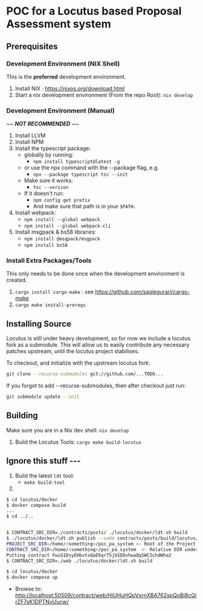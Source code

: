 # POC for a Locutus based Proposal Assessment system

## Prerequisites

### Development Environment (NIX Shell)

This is the **preferred** development environment.

1. Install NIX : <https://nixos.org/download.html>
2. Start a nix development environment (From the repo Root):
   `nix develop`

### Development Environment (Manual)

~~ ***NOT RECOMMENDED*** ~~

1. Install LLVM
2. Install NPM
3. Install the typescript package:
   * globally by running:
     * `npm install typescript@latest -g`
   * or use the npx command with the --package flag, e.g.
     * `npx --package typescript tsc --init`
   * Make sure it works:
     * `tsc --version`
   * If it doesn't run:
     * `npm config get prefix`
     * And make sure that path is in your `$PATH`.
4. Install webpack:
   * `npm install --global webpack`
   * `npm install --global webpack-cli`
5. Install msgpack & bs58 libraries:
   * `npm install @msgpack/msgpack`
   * `npm install bs58`

### Install Extra Packages/Tools

This only needs to be done once when the development environment is created.

1. `cargo install cargo-make` : see <https://github.com/sagiegurari/cargo-make>
2. `cargo make install-prereqs`

## Installing Source

Locutus is still under heavy development, so for now we include a locutus fork
as a submodule. This will allow us to easily contribute any necessary patches
upstream, until the locutus project stabilises.

To checkout, and initialize with the upstream locutus fork:

```sh
git clone --recurse-submodules git://github.com/...TODO...
```

If you forgot to add --recurse-submodules, then after checkout just run:

```sh
git submodule update --init
```

## Building

Make sure you are in a Nix dev shell: `nix develop`

1. Build the Locutus Tools: `cargo make build-locutus`

## Ignore this stuff ---

1. Build the latest `ldt` tool:
   * `make build-tool`
2.

```sh
$ cd locutus/docker
$ docker compose build
...
$ cd ../..


$ CONTRACT_SRC_DIR=./contracts/posts/ ./locutus/docker/ldt.sh build
$ ./locutus/docker/ldt.sh publish --code contracts/posts/build/locutus/poc_proposal_assessment_posts.wasm --state contracts/posts/build/locutus/contract-state
PROJECT_SRC_DIR=/home/<something>/poc_pa_system <- Root of the Project being build
CONTRACT_SRC_DIR=/home/<something>/poc_pa_system  <- Relative DIR under PROJECT_SRC_DIR to the Contract to build
Putting contract FwiG1DsyEHbvtsQaE6qrT5jbSD8vhwaQqSWCSchdWha2
$ CONTRACT_SRC_DIR=./web ./locutus/docker/ldt.sh build

$ cd locutus/docker
$ docker compose up
```

* Browse to: <http://localhost:50509/contract/web/HiUHuHQpVxrnXBA762spQoBi8cQjrZF7sK1DPTNvUucw/>
